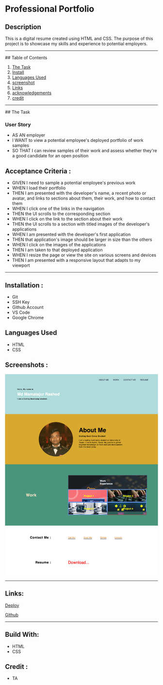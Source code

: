 # Professional Portfolio

## Description

This is a digital resume created using HTML and CSS. The purpose of this project is to showcase my skills and experience to potential employers.

<hr>
## Table of Contents

1. [The Task](#The-task)
2. [Install](#install)
3. [Languages Used](#languages-used)
4. [screenshot](#Screenshot)
5. [Links](#links)
6. [acknowledgements](#acknowledgements)
7. [credit](#credit)

<hr>
## The Task

### User Story

- AS AN employer
- I WANT to view a potential employee's deployed portfolio of work samples
- SO THAT I can review samples of their work and assess whether they're a good candidate for an open position

## Acceptance Criteria :

- GIVEN I need to sample a potential employee's previous work
- WHEN I load their portfolio
- THEN I am presented with the developer's name, a recent photo or avatar, and links to sections about them, their work, and how to contact them
- WHEN I click one of the links in the navigation
- THEN the UI scrolls to the corresponding section
- WHEN I click on the link to the section about their work
- THEN the UI scrolls to a section with titled images of the developer's applications
- WHEN I am presented with the developer's first application
- THEN that application's image should be larger in size than the others
- WHEN I click on the images of the applications
- THEN I am taken to that deployed application
- WHEN I resize the page or view the site on various screens and devices
- THEN I am presented with a responsive layout that adapts to my viewport

<hr>

## Installation :

- Git
- SSH Key
- Github Account
- VS Code
- Google Chrome

## Languages Used

- HTML
- CSS

## Screenshots :

![Digital-resume](assets/screenshot.png)

<hr>

## Links:

[Deploy](https://mdrashed30.github.io/Md-Resume/)

[Github ](https://github.com/mdRashed30/Md-Resume.git)

<hr>

## Build With:

- HTML
- CSS

## Credit :

- TA

